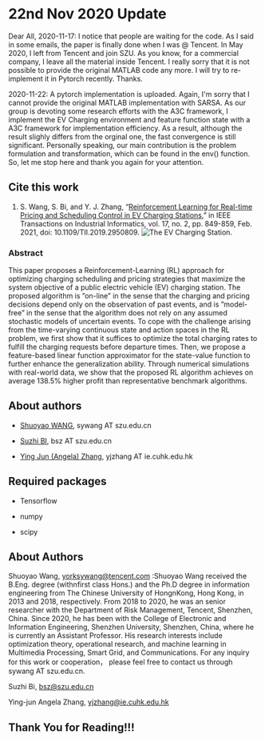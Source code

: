 # 22nd Nov 2020 Update
Dear All,
2020-11-17: I notice that people are waiting for the code. As I said in some emails, the paper is finally done when I was @ Tencent. In May 2020, I left from Tencent and join SZU. As you know, for a commercial company, I leave all the material inside Tencent. I really sorry that it is not possible to provide the original MATLAB code any more. I will try to re-implement it in Pytorch recently. Thanks.

2020-11-22: A pytorch implementation is uploaded. Again, I'm sorry that I cannot  provide the original MATLAB implementation with SARSA. As our group is devoting some research efforts with the A3C framework, I implement the EV Charging environment and feature function state with a A3C framework for implementation efficiency. As a result, although the result slighly differs from the orginal one, the fast convergence is still significant. Personally speaking, our main contribution is the problem formulation and transformation, which can be found in the env() function. So, let me stop here and thank you again for your attention. 

## Cite this work

1. S. Wang, S. Bi, and Y. J. Zhang, “[Reinforcement Learning for Real-time Pricing and
Scheduling Control in EV Charging Stations](https://ieeexplore.ieee.org/document/8888199),” in IEEE Transactions on Industrial Informatics, vol. 17, no. 2, pp. 849-859, Feb. 2021, doi: 10.1109/TII.2019.2950809.
![The EV Charging Station.](https://user-images.githubusercontent.com/37823466/68126507-eec60e80-ff4e-11e9-9b1f-cba8514ae5c3.png)

### Abstract
This paper proposes a Reinforcement-Learning (RL) approach for optimizing charging scheduling and pricing strategies that maximize the system objective of a public electric vehicle (EV) charging station. The proposed algorithm is ”on-line” in the sense that the charging and pricing decisions depend only on the observation of past events, and is ”model-free” in the sense that the algorithm does not rely on any assumed stochastic models of uncertain events. To cope with the challenge arising from the time-varying continuous state and action spaces in the RL problem, we first show that it suffices to optimize the total charging rates to fulfill the charging requests before departure times. Then, we propose a feature-based linear function approximator for the state-value function to further enhance the generalization ability. Through numerical simulations with real-world data, we show that the proposed RL algorithm achieves on average 138.5% higher profit than representative benchmark algorithms.

## About authors

- [Shuoyao WANG](https://scholar.google.com/citations?user=RYG-gYYAAAAJ&hl=en), sywang AT szu.edu.cn

- [Suzhi BI](https://scholar.google.com/citations?user=uibqC-0AAAAJ), bsz AT szu.edu.cn

- [Ying Jun (Angela) Zhang](https://scholar.google.com/citations?user=iOb3wocAAAAJ), yjzhang AT ie.cuhk.edu.hk

## Required packages

- Tensorflow

- numpy

- scipy


## About Authors
Shuoyao Wang, yorksywang@tencent.com :Shuoyao Wang received the B.Eng. degree (withnfirst class Hons.) and the Ph.D degree in information engineering from The Chinese University of HongnKong, Hong Kong, in 2013 and 2018, respectively. From 2018 to 2020, he was an senior researcher with the Department of Risk Management, Tencent,
Shenzhen, China. Since 2020, he has been with the College of Electronic and Information Engineering, Shenzhen University, Shenzhen, China, where he is currently an Assistant Professor. His research interests include optimization theory, operational research, and machine learning in Multimedia Processing, Smart Grid, and Communications. For any inquiry for this work or cooperation， please feel free to contact us through sywang AT szu.edu.cn.

Suzhi Bi, bsz@szu.edu.cn

Ying-jun Angela Zhang, yjzhang@ie.cuhk.edu.hk

## Thank You for Reading!!!
